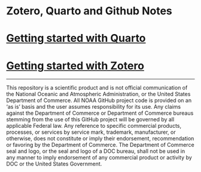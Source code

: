 Zotero, Quarto and Github Notes
================

# [Getting started with Quarto](https://github.com/AnaVaz-NOAA/QuartoNotes/blob/main/QuartoStarter.md)

# [Getting started with Zotero](https://github.com/AnaVaz-NOAA/QuartoNotes/blob/main/ZoteroStarterReadme.md)

------------------------------------------------------------------------------------------

This repository is a scientific product and is not official
communication of the National Oceanic and Atmospheric Administration, or
the United States Department of Commerce. All NOAA GitHub project code
is provided on an ‘as is’ basis and the user assumes responsibility for
its use. Any claims against the Department of Commerce or Department of
Commerce bureaus stemming from the use of this GitHub project will be
governed by all applicable Federal law. Any reference to specific
commercial products, processes, or services by service mark, trademark,
manufacturer, or otherwise, does not constitute or imply their
endorsement, recommendation or favoring by the Department of Commerce.
The Department of Commerce seal and logo, or the seal and logo of a DOC
bureau, shall not be used in any manner to imply endorsement of any
commercial product or activity by DOC or the United States Government.
